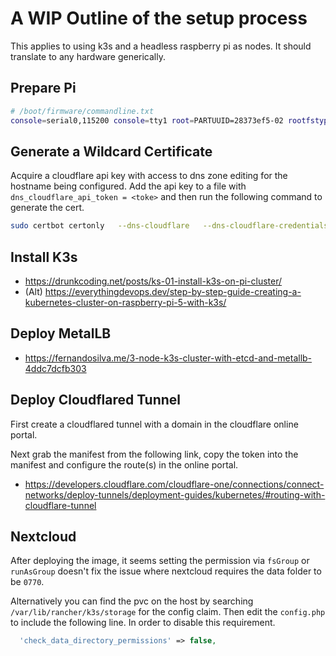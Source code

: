 # A WIP Outline of the setup process

This applies to using k3s and a headless raspberry pi as nodes. It should translate to any hardware generically.

## Prepare Pi

```sh
# /boot/firmware/commandline.txt
console=serial0,115200 console=tty1 root=PARTUUID=28373ef5-02 rootfstype=ext4 fsck.repair=yes rootwait cgroup_enable=cpuset cgroup_enable=memory cgroup_memory=1
```

## Generate a Wildcard Certificate

Acquire a cloudflare api key with access to dns zone editing for the hostname being configured. Add the api key to a file with `dns_cloudflare_api_token = <toke>` and then run the following command to generate the cert.

```sh
sudo certbot certonly   --dns-cloudflare   --dns-cloudflare-credentials ~/cf-api.ini -d *.<hostname>
```


## Install K3s

- https://drunkcoding.net/posts/ks-01-install-k3s-on-pi-cluster/
- (Alt) https://everythingdevops.dev/step-by-step-guide-creating-a-kubernetes-cluster-on-raspberry-pi-5-with-k3s/

## Deploy MetalLB

- https://fernandosilva.me/3-node-k3s-cluster-with-etcd-and-metallb-4ddc7dcfb303


## Deploy Cloudflared Tunnel

First create a cloudflared tunnel with a domain in the cloudflare online portal.

Next grab the manifest from the following link, copy the token into the manifest and configure the route(s) in the online portal.

- https://developers.cloudflare.com/cloudflare-one/connections/connect-networks/deploy-tunnels/deployment-guides/kubernetes/#routing-with-cloudflare-tunnel


## Nextcloud

After deploying the image, it seems setting the permission via `fsGroup` or `runAsGroup` doesn't fix the issue where nextcloud requires the data folder to be `0770`. 

Alternatively you can find the pvc on the host by searching `/var/lib/rancher/k3s/storage` for the config claim. Then edit the `config.php` to include the following line. In order to disable this requirement.
```php
  'check_data_directory_permissions' => false,
```